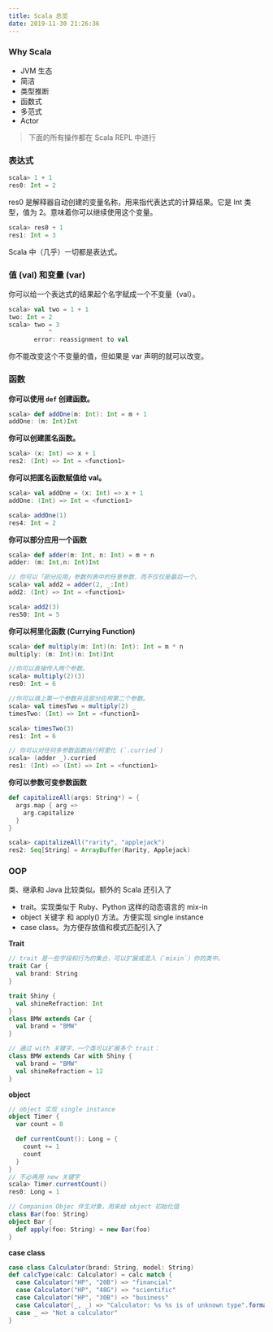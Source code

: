 ```yaml
---
title: Scala 总览
date: 2019-11-30 21:26:36
---
```


### Why Scala 
* JVM 生态
* 简洁
* 类型推断
* 函数式
* 多范式
* Actor

> 下面的所有操作都在 Scala REPL 中进行

### 表达式
```scala
scala> 1 + 1
res0: Int = 2
```
res0 是解释器自动创建的变量名称，用来指代表达式的计算结果。它是 Int 类型，值为 2。意味着你可以继续使用这个变量。
```scala
scala> res0 + 1
res1: Int = 3
```
Scala 中（几乎）一切都是表达式。

### 值 (val) 和变量 (var)
你可以给一个表达式的结果起个名字赋成一个不变量（val）。

```scala
scala> val two = 1 + 1
two: Int = 2
scala> two = 3
           ^
       error: reassignment to val
```
你不能改变这个不变量的值，但如果是 var 声明的就可以改变。

### 函数
**你可以使用 `def` 创建函数。**
```scala
scala> def addOne(m: Int): Int = m + 1
addOne: (m: Int)Int
```
**你可以创建匿名函数。**

```scala
scala> (x: Int) => x + 1
res2: (Int) => Int = <function1>
```
**你可以把匿名函数赋值给 val。**
```scala
scala> val addOne = (x: Int) => x + 1
addOne: (Int) => Int = <function1>

scala> addOne(1)
res4: Int = 2
```

**你可以部分应用一个函数**
```scala
scala> def adder(m: Int, n: Int) = m + n
adder: (m: Int,n: Int)Int

// 你可以「部分应用」参数列表中的任意参数，而不仅仅是最后一个。
scala> val add2 = adder(2, _:Int) 
add2: (Int) => Int = <function1>

scala> add2(3)
res50: Int = 5
```

**你可以柯里化函数 (Currying Function)**

```scala
scala> def multiply(m: Int)(n: Int): Int = m * n
multiply: (m: Int)(n: Int)Int

//你可以直接传入两个参数。
scala> multiply(2)(3)
res0: Int = 6

//你可以填上第一个参数并且部分应用第二个参数。
scala> val timesTwo = multiply(2) _
timesTwo: (Int) => Int = <function1>

scala> timesTwo(3)
res1: Int = 6

// 你可以对任何多参数函数执行柯里化 (`.curried`)
scala> (adder _).curried
res1: (Int) => (Int) => Int = <function1>
```

**你可以参数可变参数函数**
```scala
def capitalizeAll(args: String*) = {
  args.map { arg =>
    arg.capitalize
  }
}

scala> capitalizeAll("rarity", "applejack")
res2: Seq[String] = ArrayBuffer(Rarity, Applejack)
```

### OOP
类、继承和 Java 比较类似。额外的 Scala 还引入了
- trait。实现类似于 Ruby、Python 这样的动态语言的 mix-in
- object 关键字 和 apply() 方法。方便实现 single instance
- case class。为方便存放值和模式匹配引入了 

**Trait**
```scala
// trait 是一些字段和行为的集合，可以扩展或混入（`mixin`）你的类中。
trait Car {
  val brand: String
}

trait Shiny {
  val shineRefraction: Int
}
class BMW extends Car {
  val brand = "BMW"
}

// 通过 with 关键字，一个类可以扩展多个 trait：
class BMW extends Car with Shiny {
  val brand = "BMW"
  val shineRefraction = 12
}
```

**object**
```scala
// object 实现 single instance
object Timer {
  var count = 0

  def currentCount(): Long = {
    count += 1
    count
  }
}
// 不必再用 new 关键字
scala> Timer.currentCount()
res0: Long = 1

// Companion Objec 伴生对象，用来给 object 初始化值
class Bar(foo: String)
object Bar {
  def apply(foo: String) = new Bar(foo)
}
```

**case class**
```scala
case class Calculator(brand: String, model: String)
def calcType(calc: Calculator) = calc match {
  case Calculator("HP", "20B") => "financial"
  case Calculator("HP", "48G") => "scientific"
  case Calculator("HP", "30B") => "business"
  case Calculator(_, _) => "Calculator: %s %s is of unknown type".format(ourBrand, ourModel)
  case _ => "Not a calculator"
}
```